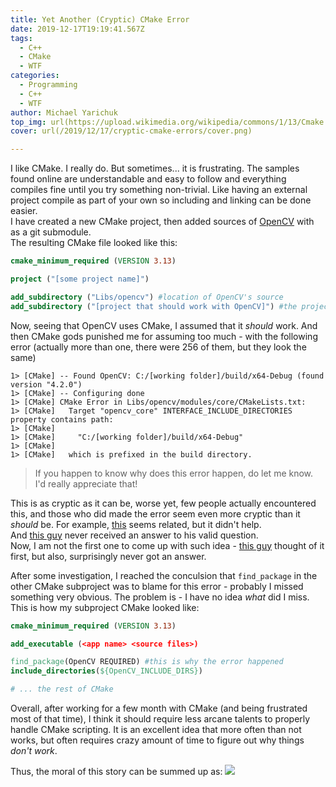 ```yaml
---
title: Yet Another (Cryptic) CMake Error
date: 2019-12-17T19:19:41.567Z
tags:
  - C++
  - CMake
  - WTF
categories:
  - Programming
  - C++
  - WTF
author: Michael Yarichuk
top_img: url(https://upload.wikimedia.org/wikipedia/commons/1/13/Cmake.svg)
cover: url(/2019/12/17/cryptic-cmake-errors/cover.png)

---
```

I like CMake. I really do. But sometimes... it is frustrating.
The samples found online are understandable and easy to follow and everything compiles fine until you try something non-trivial. 
Like having an external project compile as part of your own so including and linking can be done easier.  
I have created a new CMake project, then added sources of [OpenCV](https://github.com/opencv/opencv) with as a git submodule.  
The resulting CMake file looked like this:

```cmake
cmake_minimum_required (VERSION 3.13)

project ("[some project name]")

add_subdirectory ("Libs/opencv") #location of OpenCV's source
add_subdirectory ("[project that should work with OpenCV]") #the project I want to add refernce to OpenCV
```

Now, seeing that OpenCV uses CMake, I assumed that it *should* work. And then CMake gods punished me for assuming too much - with the following error (actually more than one, there were 256 of them, but they look the same)
```log
1> [CMake] -- Found OpenCV: C:/[working folder]/build/x64-Debug (found version "4.2.0") 
1> [CMake] -- Configuring done
1> [CMake] CMake Error in Libs/opencv/modules/core/CMakeLists.txt:
1> [CMake]   Target "opencv_core" INTERFACE_INCLUDE_DIRECTORIES property contains path:
1> [CMake] 
1> [CMake]     "C:/[working folder]/build/x64-Debug"
1> [CMake] 
1> [CMake]   which is prefixed in the build directory.
```
> If you happen to know why does this error happen, do let me know. I'd really appreciate that!

This is as cryptic as it can be, worse yet, few people actually encountered this, and those who did made the error seem even more cryptic than it *should* be.
For example, [this](https://cmake.org/pipermail/cmake-developers/2013-March/018513.html) seems related, but it didn't help.  
And [this guy](https://cmake.org/pipermail/cmake/2016-June/063717.html) never received an answer to his valid question.  
Now, I am not the first one to come up with such idea - [this guy](https://answers.opencv.org/question/217218/how-to-link-with-opencv-as-cmake-subdirectory/) thought of it first, but also, surprisingly never got an answer.   

After some investigation, I reached the conculsion that ``find_package`` in the other CMake subproject was to blame for this error - probably I missed something very obvious. The problem is - I have no idea *what* did I miss.  
This is how my subproject CMake looked like:
```cmake
cmake_minimum_required (VERSION 3.13)

add_executable (<app name> <source files>)

find_package(OpenCV REQUIRED) #this is why the error happened
include_directories(${OpenCV_INCLUDE_DIRS})

# ... the rest of CMake
```


Overall, after working for a few month with CMake (and being frustrated most of that time), I think it should require less arcane talents to properly handle CMake scripting. It is an excellent idea that more often than not works, but often requires crazy amount of time to figure out why things *don't work*.

Thus, the moral of this story can be summed up as:
![](meme.jpg)